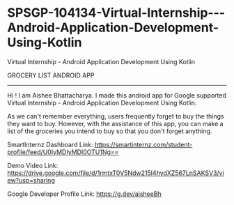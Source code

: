 # SPSGP-104134-Virtual-Internship---Android-Application-Development-Using-Kotlin
Virtual Internship - Android Application Development Using Kotlin

GROCERY LIST ANDROID APP
________________________

Hi ! I am Aishee Bhattacharya. I made this android app for Google supported Virtual Internship - Android Application Development Using Kotlin.

As we can't remember everything, users frequently forget to buy the things they want to buy. However, with the assistance of this app, you can make a list of the groceries you intend to buy so that you don't forget anything.

SmartInternz Dashboard Link: https://smartinternz.com/student-profile/feed/U0IyMDIyMDI0OTU1Ng==

Demo Video Link: https://drive.google.com/file/d/1rmtxT0V5Ndw215I4hydXZ567LnSAKSV3/view?usp=sharing

Google Developer Profile Link: https://g.dev/aisheeBh

